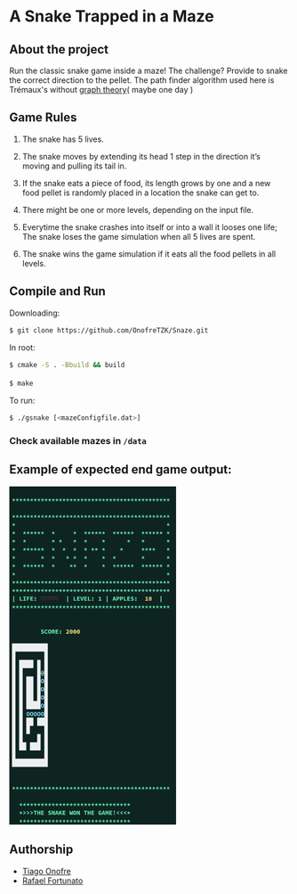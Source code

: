 # A Snake Trapped in a Maze

## About the project
Run the classic snake game inside a maze! The challenge? Provide to snake the correct direction to the pellet. The path finder algorithm used here is Trémaux's without [graph theory](https://en.wikipedia.org/wiki/Tr%C3%A9maux_tree)( maybe one day ) 

## Game Rules
1. The snake has 5 lives.

2. The snake moves by extending its head 1 step in the direction it’s moving and pulling its tail in.

3. If the snake eats a piece of food, its length grows by one and a new food pellet is randomly placed in a location the snake can get to.

4. There might be one or more levels, depending on the input file.

5. Everytime the snake crashes into itself or into a wall it looses one life; The snake loses the game simulation when all 5 lives are spent.

6. The snake wins the game simulation if it eats all the food pellets in all levels.

## Compile and Run

Downloading:
```bash
$ git clone https://github.com/OnofreTZK/Snaze.git
``` 

In root:
```bash
$ cmake -S . -Bbuild && build

$ make
```

To run:
```bash 
$ ./gsnake [<mazeConfigfile.dat>]
```

### Check available mazes in `/data` 



## Example of expected end game output:
<img src="./image/SnazeOutput.png" width=300>

## Authorship

* [Tiago Onofre](https://github.com/OnofreTZK)
* [Rafael Fortunato](https://github.com/Obelixlelul)



